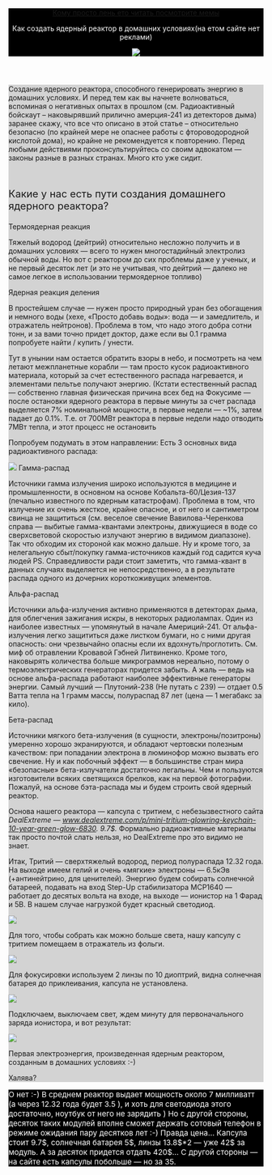 <html>
    <title>
        Make atom energy
    </title>
    <body>
    <header style="background-color:black">
    <a href="https://pressa.tv/comics/">Кому просто лень ето читать посмотрите мемы</a>
     <p style="color:white;">Как создать ядерный реактор в домашних условиях(на етом сайте нет реклами)</p>
     <img src="https://habrastorage.org/r/w1560/getpro/habr/comment_images/212/37d/b87/21237db87c4e7d22b68a239dfcebf2b5.jpg"/>
    </header>
    <main style="background-color:lightgray">
 <p>Создание ядерного реактора, способного генерировать энергию в домашних условиях. И перед тем как вы начнете волноваться, вспоминая о негативных опытах в прошлом (см. Радиоактивный бойскаут – наковырявший прилично амерция-241 из детекторов дыма) заранее скажу, что все что описано в этой статье – относительно безопасно (по крайней мере не опаснее работы с фтороводородной кислотой дома), но крайне не рекомендуется к повторению. Перед любыми действиями проконсультируйтесь со своим адвокатом — законы разные в разных странах. Много кто уже сидит. 
 </p>
<br/>
        <p style="font-size:20px">Какие у нас есть пути создания домашнего ядерного реактора?

Термоядерная реакция

Тяжелый водород (дейтрий) относительно несложно получить и в домашних условиях — всего то нужен многостадийный электролиз обычной воды. Но вот с реактором до сих проблемы даже у ученых, и не первый десяток лет (и это не учитывая, что дейтрий — далеко не самое легкое в использовании термоядерное топливо)

Ядерная реакция деления

В простейшем случае — нужен просто природный уран без обогащения и немного воды (хехе, «Просто добавь воды»: вода — и замедлитель, и отражатель нейтронов). Проблема в том, что надо этого добра сотни тонн, и за вами точно придет доктор, даже если вы 0.1 грамма попробуете найти / купить / унести.

Тут в унынии нам остается обратить взоры в небо, и посмотреть на чем летают межпланетные корабли — там просто кусок радиоактивного материала, который за счет естественного распада нагревается, и элементами пельтье получают энергию. (Кстати естественный распад — собственно главная физическая причина всех бед на Фокусиме — после остановки ядерного реактора в первые минуты за счет распада выделяется 7% номинальной мощности, в первые недели — ~1%, затем падает до 0.1%. Т.е. от 700МВт реактора в первые недели надо отводить 7МВт тепла, и этот процесс не остановить</p>
    <p>Попробуем подумать в этом направлении: Есть 3 основных вида радиоактивного распада:

<img src="https://habrastorage.org/r/w1560/getpro/geektimes/post_images/39b/333/54a/39b33354a5e6b8a4de441f7387c18077.jpg"/>
Гамма-распад

Источники гамма излучения широко используются в медицине и промышленности, в основном на основе Кобальта-60/Цезия-137 (печально известного по ядерным катастрофам). Проблема в том, что излучение их очень жесткое, крайне опасное, и от него и сантиметром свинца не защититься (см. веселое свечение Вавилова-Черенкова справа — выбитые гамма-квантами электроны, движущиеся в воде со сверхсветовой скоростью излучают энергию в видимом диапазоне). Так что обходим их стороной как можно дальше. Ну и кроме того, за нелегальную сбыт/покупку гамма-источников каждый год садится куча людей 
PS. Справедливости ради стоит заметить, что гамма-квант в данных случаях выделяется не непосредственно, а в результате распада одного из дочерних короткоживущих элементов.
    </p>
    <p>Альфа-распад

Источники альфа-излучения активно применяются в детекторах дыма, для облегчения зажигания искры, в некоторых радиолампах. Один из наиболее известных — упомянутый в начале Америций-241. От альфа-излучения легко защититься даже листком бумаги, но с ними другая опасность: они чрезвычайно опасны если их вдохнуть/проглотить. См. миф об отравлении Кровавой Гэбней Литвиненко. Кроме того, наковырять количества больше микрограммов нереально, потому о термоэлектрических генераторах придется забыть. А жаль — ведь на основе альфа-распада работают наиболее эффективные генераторы энергии. Самый лучший — Плутоний-238 (Не путать с 239) — отдает 0.5 Ватта тепла на 1 грамм массы, полураспад 87 лет (цена — 1 мегабакс за кило).
    </p>
    <p>Бета-распад

Источники мягкого бета-излучения (в сущности, электроны/позитроны) умеренно хорошо экранируются, и обладают чертовски полезным качеством: при попадании электрона в люминофор можно вызвать его свечение. Ну и как побочный эффект — в большинстве стран мира «безопасные» бета-излучатели достаточно легальны. Чем и пользуются изготовители всяких светящихся брелков, как на первой фотографии. Пожалуй, на основе бэта-распада мы и будем строить свой ядерный реактор.

Основа нашего реактора — капсула с тритием, с небезызвестного сайта <i>DealExtreme — www.dealextreme.com/p/mini-tritium-glowring-keychain-10-year-green-glow-6830. 9.7$.</i> Формально радиоактивные материалы так просто почтой слать нельзя, но DealExtreme про это видимо не знает.
    </p>
    <p>Итак, Тритий — сверхтяжелый водород, период полураспада 12.32 года. На выходе имеем гелий и очень «мягкие» электроны — 6.5кЭв (+антинейтрино, для ценителей). Энергию будем собирать солнечной батареей, подавать на вход Step-Up стабилизатора MCP1640 — работает до десятых вольта на входе, на выходе — ионистор на 1 Фарад и 5В. В нашем случае нагрузкой будет красный светодиод.
    </p>
    <img src="https://habrastorage.org/getpro/geektimes/post_images/a13/514/038/a13514038d239985184a40183a172783.gif"/>
<p>Для того, чтобы собрать как можно больше света, нашу капсулу с тритием помещаем в отражатель из фольги.
</p>
<img src="https://habrastorage.org/r/w1560/getpro/geektimes/post_images/756/c62/e96/756c62e96f8ee03e74a0ad1909f88b70.jpg"/>
<p>Для фокусировки используем 2 линзы по 10 диоптрий, видна солнечная батарея до приклеивания, капсула не установлена.
</p>
<img src="https://habrastorage.org/r/w1560/getpro/geektimes/post_images/459/d86/082/459d8608256f32cf60eda6e367f436bd.jpg"/>
<p>Подключаем, выключаем свет, ждем минуту для первоначального заряда ионистора, и вот результат:
</p>
<img src="https://habrastorage.org/r/w1560/getpro/geektimes/post_images/362/5a5/f39/3625a5f397d956e09eae9d7456b75713.jpg"/>
<p></p>
<p>Первая электроэнергия, произведенная ядерным реактором, созданным в домашних условиях :-)
</p>
<p>Халява?
</p>
    </main>
    <footer style="background-color:black;color:white;">
        <p style="font-size:15px">О нет :-) В среднем реактор выдает мощность около 7 милливатт (а через 12.32 года будет 3.5 ), и хоть для светодиода этого достаточно, ноутбук от него не зарядить ) Но с другой стороны, десяток таких модулей вполне сможет держать сотовый телефон в режиме ожидания пару десятков лет :-) Правда цена… Капсула стоит 9.7$, солнечная батарея 5$, линзы 13.8$*2 — уже 42$ за модуль. А за десяток придется отдать 420$… С другой стороны — на сайте есть капсулы побольше — но за 35.</p>
    </footer>
    </body>
</html>
